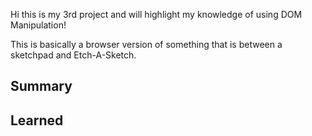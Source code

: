 Hi this is my 3rd project and will highlight my knowledge of using DOM Manipulation!

This is basically a browser version of something that is between a sketchpad and Etch-A-Sketch. 

Summary
- 

Learned
- 